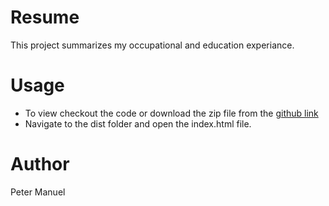 # Resume
This project summarizes my occupational and education experiance.

# Usage
- To view checkout the code or download the zip file from the [github link](https://github.com/peterjohnmanuel/Resume) 
- Navigate to the dist folder and open the index.html file.

# Author
Peter Manuel
